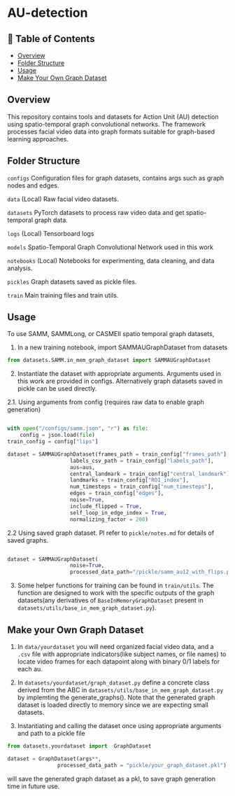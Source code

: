 # AU-detection

## 📌 Table of Contents
- [Overview](#overview)
- [Folder Structure](#folder-structure)
- [Usage](#usage)
- [Make Your Own Graph Dataset](#make-your-own-graph-dataset)

## Overview
This repository contains tools and datasets for Action Unit (AU) detection using spatio-temporal graph convolutional networks. The framework processes facial video data into graph formats suitable for graph-based learning approaches.


## Folder Structure
```configs``` Configuration files for graph datasets, contains args such as graph nodes and edges.

```data``` (Local) Raw facial video datasets.

```datasets``` PyTorch datasets to process raw video data and get spatio-temporal graph data.

```logs``` (Local) Tensorboard logs

```models``` Spatio-Temporal Graph Convolutional Network used in this work

```notebooks``` (Local) Notebooks for experimenting, data cleaning, and data analysis.

```pickles``` Graph datasets saved as pickle files.

```train``` Main training files and train utils.

## Usage
To use SAMM, SAMMLong, or CASMEII spatio temporal graph datasets,

1. In a new training notebook, import SAMMAUGraphDataset from datasets

```python
from datasets.SAMM.in_mem_graph_dataset import SAMMAUGraphDataset
```

2. Instantiate the dataset with appropriate arguments. Arguments used in this work are provided in configs. Alternatively graph datasets saved in pickle can be used directly.

2.1. Using arguments from config (requires raw data to enable graph generation)

```python

with open("/configs/samm.json", "r") as file:
    config = json.load(file)
train_config = config["lips"]

dataset = SAMMAUGraphDataset(frames_path = train_config["frames_path"],
                    labels_csv_path = train_config["labels_path"],
                    aus=aus,
                    central_landmark = train_config["central_landmark"],
                    landmarks = train_config["ROI_index"],
                    num_timesteps = train_config["num_timesteps"],
                    edges = train_config["edges"],
                    noise=True,
                    include_flipped = True, 
                    self_loop_in_edge_index = True,
                    normalizing_factor = 200)
```

2.2 Using saved graph dataset. Pl refer to ```pickle/notes.md``` for details of saved graphs.

```python

dataset = SAMMAUGraphDataset(
                    noise=True,
                    processed_data_path="/pickle/samm_au12_with_flips.pkl")

```

3. Some helper functions for training can be found in ```train/utils```. The function are designed to work with the specific outputs of the graph datasets(any derivatives of ```BaseInMemoryGraphDataset``` present in ```datasets/utils/base_in_mem_graph_dataset.py```).


## Make your Own Graph Dataset

1. In ```data/yourdataset``` you will need organized facial video data, and a ```.csv``` file with appropriate indicators(like subject names, or file names) to locate video frames for each datapoint along with binary 0/1 labels for each au.

2. In ```datasets/yourdataset/graph_dataset.py``` define a concrete class derived from the ABC in ```datasets/utils/base_in_mem_graph_dataset.py``` by implemting the generate_graphs(). Note that the generated graph dataset is loaded directly to memory since we are expecting small datasets.

3. Instantiating and calling the dataset once using appropriate arguments and path to a pickle file 
```python
from datasets.yourdataset import  GraphDataset

dataset = GraphDataset(args**, 
                processed_data_path = "pickle/your_graph_dataset.pkl")
```
 will save the generated graph dataset as a pkl, to save graph generation time in future use.
